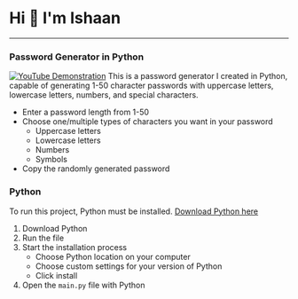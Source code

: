 # Hi 👋 I'm Ishaan
***
### Password Generator in Python
[![YouTube Demonstration](https://img.shields.io/badge/YouTube-Demonstration-red)]([https://www.youtube.com](https://www.youtube.com/watch?v=K6IJUpSttFg&list=PL8HM2DL7qT1Ar3oOpfnPqd2OCJPzZAtqC))
This is a password generator I created in Python, capable of generating 1-50 character passwords with uppercase letters, lowercase letters, numbers, and special characters.
+ Enter a password length from 1-50
+ Choose one/multiple types of characters you want in your password
  + Uppercase letters
  + Lowercase letters
  + Numbers
  + Symbols
+ Copy the randomly generated password
### Python
To run this project, Python must be installed. [Download Python here](https://www.python.org/downloads/)

1. Download Python 
2. Run the file
3. Start the installation process
   - Choose Python location on your computer
   - Choose custom settings for your version of Python
   - Click install
4. Open the `main.py` file with Python
